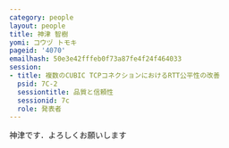 ```yaml
---
category: people
layout: people
title: 神津 智樹
yomi: コウヅ トモキ
pageid: '4070'
emailhash: 50e3e42fffeb0f73a87fe4f24f464033
session:
- title: 複数のCUBIC TCPコネクションにおけるRTT公平性の改善
  psid: 7C-2
  sessiontitle: 品質と信頼性
  sessionid: 7c
  role: 発表者
---
```

神津です．よろしくお願いします